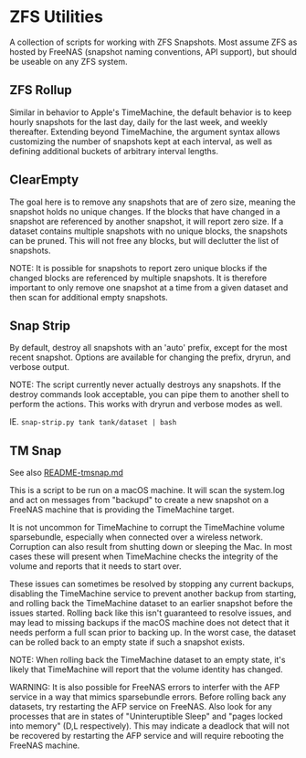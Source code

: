 # ZFS Utilities

A collection of scripts for working with ZFS Snapshots. Most assume ZFS as
hosted by FreeNAS (snapshot naming conventions, API support), but should be
useable on any ZFS system.

## ZFS Rollup
Similar in behavior to Apple's TimeMachine, the default
behavior is to keep hourly snapshots for the last day, daily for the last week,
and weekly thereafter. Extending beyond TimeMachine, the argument syntax allows
customizing the number of snapshots kept at each interval, as well as defining
additional buckets of arbitrary interval lengths.

## ClearEmpty
The goal here is to remove any snapshots that are of
zero size, meaning the snapshot holds no unique changes. If the blocks that
have changed in a snapshot are referenced by another snapshot, it will report
zero size. If a dataset contains multiple snapshots with no unique blocks,
the snapshots can be pruned. This will not free any blocks, but will declutter
the list of snapshots.

NOTE: It is possible for snapshots to report zero unique blocks if the changed
blocks are referenced by multiple snapshots. It is therefore important to only
remove one snapshot at a time from a given dataset and then scan for additional
empty snapshots.

## Snap Strip
By default, destroy all snapshots with an 'auto' prefix, except for the most
recent snapshot. Options are available for changing the prefix, dryrun, and
verbose output.

NOTE: The script currently never actually destroys any snapshots. If the
destroy commands look acceptable, you can pipe them to another shell to perform
the actions. This works with dryrun and verbose modes as well.

IE. `snap-strip.py tank tank/dataset | bash`

## TM Snap
See also [README-tmsnap.md](README-tmsnap.md)

This is a script to be run on a macOS machine. It will scan the system.log and 
act on messages from "backupd" to create a new snapshot on a FreeNAS machine 
that is providing the TimeMachine target.

It is not uncommon for TimeMachine to corrupt the TimeMachine volume
sparsebundle, especially when connected over a wireless network. Corruption
can also result from shutting down or sleeping the Mac. In most cases these
will present when TimeMachine checks the integrity of the volume and reports
that it needs to start over.

These issues can sometimes be resolved by stopping any current backups,
disabling the TimeMachine service to prevent another backup from starting, and
rolling back the TimeMachine dataset to an earlier snapshot before the issues
started. Rolling back like this isn't guaranteed to resolve issues, and may
lead to missing backups if the macOS machine does not detect that it needs 
perform a full scan prior to backing up. In the worst case, the dataset can be
rolled back to an empty state if such a snapshot exists.

NOTE: When rolling back the TimeMachine dataset to an empty state, it's likely
that TimeMachine will report that the volume identity has changed.

WARNING: It is also possible for FreeNAS errors to interfer with the AFP service
in a way that mimics sparsebundle errors. Before rolling back any datasets, try
restarting the AFP service on FreeNAS. Also look for any processes that are
in states of "Uninteruptible Sleep" and "pages locked into memory" (D,L
respectively). This may indicate a deadlock that will not be recovered by
restarting the AFP service and will require rebooting the FreeNAS machine.
